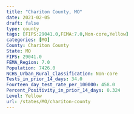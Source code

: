 ```yaml
---
title: "Chariton County, MO"
date: 2021-02-05
draft: false
type: county
tags: [FIPS:29041.0,FEMA:7.0,Non-core,Yellow]
categories: [MO]
County: Chariton County
State: MO
FIPS: 29041.0
FEMA_Region: 7.0
Population: 7426.0
NCHS_Urban_Rural_Classification: Non-core
Tests_in_prior_14_days: 34.0
Fourteen_day_test_rate_per_100000: 458.0
Percent_Positivity_in_prior_14_days: 0.324
Level: Yellow
url: /states/MO/chariton-county
---
```



